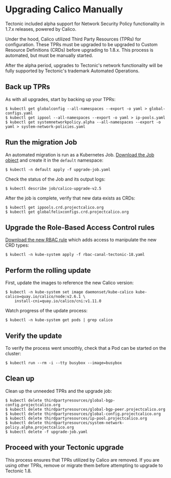 # Upgrading Calico Manually

Tectonic included alpha support for Network Security Policy functionality in 1.7.x releases, powered by Calico.

Under the hood, Calico utilized Third Party Resources (TPRs) for configuration. These TPRs must be upgraded to be upgraded to Custom Resource Definitions (CRDs) before upgrading to 1.8.x. This process is automated, but must be manually started.

After the alpha period, upgrades to Tectonic's network functionality will be fully supported by Tectonic's trademark Automated Operations.

## Back up TPRs

As with all upgrades, start by backing up your TPRs:

```
$ kubectl get globalconfig --all-namespaces --export -o yaml > global-configs.yaml
$ kubectl get ippool --all-namespaces --export -o yaml > ip-pools.yaml
$ kubectl get systemnetworkpolicy.alpha --all-namespaces --export -o yaml > system-network-policies.yaml
```

## Run the migration Job

An automated migration is run as a Kubernetes Job. [Download the Job object][download-job] and create it in the `default` namespace:

```
$ kubectl -n default apply -f upgrade-job.yaml
```

Check the status of the Job and its output logs:

```
$ kubectl describe job/calico-upgrade-v2.5
```

After the job is complete, verify that new data exists as CRDs:

```
$ kubectl get ippools.crd.projectcalico.org
$ kubectl get globalfelixconfigs.crd.projectcalico.org
```

## Upgrade the Role-Based Access Control rules

[Download the new RBAC rule][download-rules] which adds access to manipulate the new CRD types:

```
$ kubectl -n kube-system apply -f rbac-canal-tectonic-18.yaml
```

## Perform the rolling update

First, update the images to reference the new Calico version:

```
$ kubectl -n kube-system set image daemonset/kube-calico kube-calico=quay.io/calico/node:v2.6.1 \
    install-cni=quay.io/calico/cni:v1.11.0
```

Watch progress of the update process:

```
$ kubectl -n kube-system get pods | grep calico
```

## Verify the update

To verify the process went smoothly, check that a Pod can be started on the cluster:

```
$ kubectl run --rm -i --tty busybox --image=busybox
```

## Clean up

Clean up the unneeded TPRs and the upgrade job:

```
$ kubectl delete thirdpartyresources/global-bgp-config.projectcalico.org
$ kubectl delete thirdpartyresources/global-bgp-peer.projectcalico.org
$ kubectl delete thirdpartyresources/global-config.projectcalico.org
$ kubectl delete thirdpartyresources/ip-pool.projectcalico.org
$ kubectl delete thirdpartyresources/system-network-policy.alpha.projectcalico.org
$ kubectl delete -f upgrade-job.yaml
```

## Proceed with your Tectonic upgrade

This process ensures that TPRs utilized by Calico are removed. If you are using other TPRs, remove or migrate them before attempting to upgrade to Tectonic 1.8.

[download-rules]: calico-manifests/rbac-canal-tectonic-18.yaml
[download-job]: calico-manifests/calico-upgrade-job.yaml